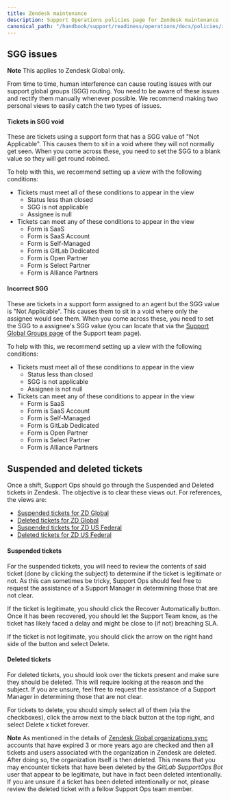 ```yaml
---
title: Zendesk maintenance
description: Support Operations policies page for Zendesk maintenance
canonical_path: "/handbook/support/readiness/operations/docs/policies/zendesk_maintenance"
---
```


## SGG issues

**Note** This applies to Zendesk Global only.

From time to time, human interference can cause routing issues with our support
global groups (SGG) routing. You need to be aware of these issues and rectify
them manually whenever possible. We recommend making two personal views to
easily catch the two types of issues.

#### Tickets in SGG void

These are tickets using a support form that has a SGG value of "Not Applicable".
This causes them to sit in a void where they will not normally get seen. When
you come across these, you need to set the SGG to a blank value so they will get
round robined.

To help with this, we recommend setting up a view with the following conditions:

- Tickets must meet all of these conditions to appear in the view
  - Status less than closed
  - SGG is not applicable
  - Assignee is null
- Tickets can meet any of these conditions to appear in the view
  - Form is SaaS
  - Form is SaaS Account
  - Form is Self-Managed
  - Form is GitLab Dedicated
  - Form is Open Partner
  - Form is Select Partner
  - Form is Alliance Partners

#### Incorrect SGG

These are tickets in a support form assigned to an agent but the SGG value is
"Not Applicable". This causes them to sit in a void where only the assignee
would see them. When you come across these, you need to set the SGG to a
assignee's SGG value (you can locate that via the
[Support Global Groups page](https://gitlab-com.gitlab.io/support/team/sgg.html)
of the Support team page).

To help with this, we recommend setting up a view with the following conditions:

- Tickets must meet all of these conditions to appear in the view
  - Status less than closed
  - SGG is not applicable
  - Assignee is not null
- Tickets can meet any of these conditions to appear in the view
  - Form is SaaS
  - Form is SaaS Account
  - Form is Self-Managed
  - Form is GitLab Dedicated
  - Form is Open Partner
  - Form is Select Partner
  - Form is Alliance Partners

## Suspended and deleted tickets

Once a shift, Support Ops should go through the Suspended and Deleted tickets in Zendesk. The objective is to clear these views out. For references, the views are:

- [Suspended tickets for ZD Global](https://gitlab.zendesk.com/agent/filters/suspended)
- [Deleted tickets for ZD Global](https://gitlab.zendesk.com/agent/filters/deleted)
- [Suspended tickets for ZD US Federal](https://gitlab-federal-support.zendesk.com/agent/filters/suspended)
- [Deleted tickets for ZD US Federal](https://gitlab-federal-support.zendesk.com/agent/filters/deleted)

#### Suspended tickets

For the suspended tickets, you will need to review the contents of said ticket
(done by clicking the subject) to determine if the ticket is legitimate or not.
As this can sometimes be tricky, Support Ops should feel free to request the
assistance of a Support Manager in determining those that are not clear.

If the ticket is legitimate, you should click the Recover Automatically button.
Once it has been recovered, you should let the Support Team know, as the ticket
has likely faced a delay and might be close to (if not) breaching SLA.

If the ticket is not legitimate, you should click the arrow on the right hand
side of the button and select Delete.

#### Deleted tickets

For deleted tickets, you should look over the tickets present and make sure
they should be deleted. This will require looking at the reason and the
subject. If you are unsure, feel free to request the assistance of a Support
Manager in determining those that are not clear.

For tickets to delete, you should simply select all of them (via the
checkboxes), click the arrow next to the black button at the top right, and
select Delete x ticket forever.

**Note** As mentioned in the details of
[Zendesk Global organizations sync](/handbook/support/readiness/operations/docs/zendesk/zendesk_salesforce_sync/#zendesk-global-organizations-sync)
accounts that have expired 3 or more years ago are checked and then all tickets
and users associated with the organization in Zendesk are deleted. After doing
so, the organization itself is then deleted. This means that you may encounter
tickets that have been deleted by the *GitLab SupportOps Bot* user that appear
to be legitimate, but have in fact been deleted intentionally. If you are unsure
if a ticket has been deleted intentionally or not, please review the deleted
ticket with a fellow Support Ops team member.
